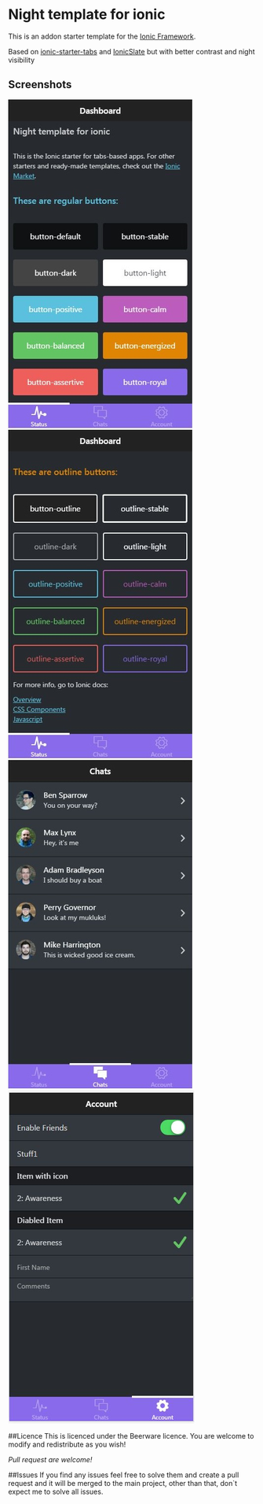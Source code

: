 # Night template for ionic

This is an addon starter template for the [Ionic Framework](http://ionicframework.com/).

Based on [ionic-starter-tabs](https://github.com/driftyco/ionic-starter-tabs) and [IonicSlate](https://github.com/joewashear007/IonicSlate) but with better contrast and night visibility

## Screenshots

![alt tag](https://github.com/cassioscofield/ionic-starter-tabs-night/blob/master/res/ionic-night-1.JPG)
![alt tag](https://github.com/cassioscofield/ionic-starter-tabs-night/blob/master/res/ionic-night-2.JPG)
![alt tag](https://github.com/cassioscofield/ionic-starter-tabs-night/blob/master/res/ionic-night-3.JPG)
![alt tag](https://github.com/cassioscofield/ionic-starter-tabs-night/blob/master/res/ionic-night-4.JPG)

##Licence
This is licenced under the Beerware licence. You are welcome to modify and redistribute as you wish!

*Pull request are welcome!*

##Issues
If you find any issues feel free to solve them and create a pull request and it will be merged to the main project, other than that, don`t expect me to solve all issues.
